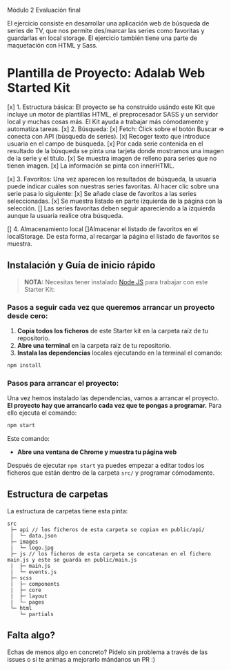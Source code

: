 Módulo 2 Evaluación final

El ejercicio consiste en desarrollar una aplicación web de búsqueda de series de TV, que nos permite
des/marcar las series como favoritas y guardarlas en local storage.
El ejercicio también tiene una parte de maquetación con HTML y Sass.

# Plantilla de Proyecto: Adalab Web Started Kit

[x] 1. Estructura básica:
El proyecto se ha construido usándo este Kit que incluye un motor de plantillas HTML, el preprocesador SASS y un servidor local y muchas cosas más. El Kit ayuda a trabajar más cómodamente y automatiza tareas.
[x] 2. Búsqueda:
[x] Fetch: Click sobre el botón Buscar => conecta con API (búsqueda de series).
[x] Recoger texto que introduce usuaria en el campo de búsqueda.
[x] Por cada serie contenida en el resultado de la búsqueda se pinta una tarjeta donde mostramos una imagen de la serie y el título.
[x] Se muestra imagen de relleno para series que no tienen imagen.
[x] La información se pinta con innerHTML.

[x] 3. Favoritos: Una vez aparecen los resultados de búsqueda, la usuaria puede indicar cuáles son nuestras series favoritas. Al hacer clic sobre una serie pasa lo siguiente:
[x] Se añade clase de favoritos a las series seleccionadas.
[x] Se muestra listado en parte izquierda de la página con la selección.
[] Las series favoritas deben seguir apareciendo a la izquierda aunque la usuaria realice otra búsqueda.

[] 4. Almacenamiento local
[]Almacenar el listado de favoritos en el localStorage. De esta forma, al recargar la página el listado de favoritos se muestra.

## Instalación y Guía de inicio rápido

> **NOTA:** Necesitas tener instalado [Node JS](https://nodejs.org/) para trabajar con este Starter Kit:

### Pasos a seguir cada vez que queremos arrancar un proyecto desde cero:

1. **Copia todos los ficheros** de este Starter kit en la carpeta raíz de tu repositorio.
1. **Abre una terminal** en la carpeta raíz de tu repositorio.
1. **Instala las dependencias** locales ejecutando en la terminal el comando:

```bash
npm install
```

### Pasos para arrancar el proyecto:

Una vez hemos instalado las dependencias, vamos a arrancar el proyecto. **El proyecto hay que arrancarlo cada vez que te pongas a programar.** Para ello ejecuta el comando:

```bash
npm start
```

Este comando:

- **Abre una ventana de Chrome y muestra tu página web**

Después de ejecutar `npm start` ya puedes empezar a editar todos los ficheros que están dentro de la carpeta `src/` y programar cómodamente.

## Estructura de carpetas

La estructura de carpetas tiene esta pinta:

```
src
 ├─ api // los ficheros de esta carpeta se copian en public/api/
 |  └─ data.json
 ├─ images
 |  └─ logo.jpg
 ├─ js // los ficheros de esta carpeta se concatenan en el fichero main.js y este se guarda en public/main.js
 |  ├─ main.js
 |  └─ events.js
 ├─ scss
 |  ├─ components
 |  ├─ core
 |  ├─ layout
 |  └─ pages
 └─ html
    └─ partials
```

## Falta algo?

Echas de menos algo en concreto? Pidelo sin problema a través de las issues o si te animas a mejorarlo mándanos un PR :)
